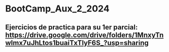 # BootCamp_Aux_2_2024

## Ejercicios de practica para su 1er parcial: https://drive.google.com/drive/folders/1MnxyTnwImx7uJhLtos1buaiTxTlyF6S_?usp=sharing
